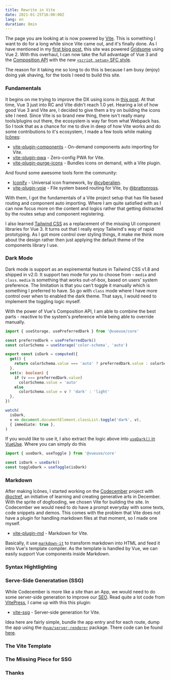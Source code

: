 ```yaml
---
title: Rewrite in Vite
date: 2021-01-25T16:00:00Z
lang: en
duration: 8min
---
```


The page you are looking at is now powered by [Vite](https://github.com/vitejs/vite). This is something I want to do for a long while since Vite came out, and it's finally done. As I have mentioned in my [first blog post](https://antfu.me/posts/new-house), this site was powered [Gridsome](https://gridsome.org/) using Vue 2. With this overhaul, I can now take the full advantage of Vue 3 and the [Composition API](https://v3.vuejs.org/guide/composition-api-introduction.html) with the new [`<script setup>` SFC style](https://github.com/vuejs/rfcs/pull/227).

The reason for it taking me so long to do this is because I am busy (enjoy) doing yak shaving, for the tools I need to build this site.

### Fundamentals

It begins on me trying to improve the DX using icons in [this post](https://antfu.me/posts/journey-with-icons). At that time, Vue 3 just into RC and Vite didn't reach 1.0 yet. Hearing a lot of how good Vue 3 and Vite are, I decided to give them a try on building the icons site I need. Since Vite is so brand new thing, there isn't really many tools/plugins out there, the ecosystem is way far from what Webpack has. So I took that as a chance for me to dive in deep of how Vite works and do some contributions to it's ecosystem, I made a few tools while making [Icônes](https://github.com/antfu/icones):

- [vite-plugin-components](https://github.com/antfu/vite-plugin-components) - On-demand components auto importing for Vite.
- [vite-plugin-pwa](https://github.com/antfu/vite-plugin-pwa) - Zero-config PWA for Vite.
- [vite-plugin-purge-icons](https://github.com/antfu/purge-icons) - Bundles icons on demand, with a Vite plugin.

And found some awesome tools form the community:

- [Iconify](https://github.com/iconify/iconify) - Universal icon framework, by [@cyberalien](https://github.com/cyberalien).
- [vite-plugin-voie](https://github.com/brattonross/vite-plugin-voie) - File system based routing for Vite, by [@brattonross](https://github.com/brattonross).

With them, I got the fundamentals of a Vite project setup that has file based routing and component auto importing. Where I am quite satisfied with as I can now focus more on the content and logics rather that getting distracted by the routes setup and component registering.

I also learned [Tailwind CSS](https://tailwindcss.com/) as a replacement of the missing UI component libraries for Vue 3. It turns out that I really enjoy Tailwind's way of rapid prototyping. As I got more control over styling things, it make me think more about the design rather then just applying the default theme of the components library I use.

### Dark Mode

Dark mode is support as an expiremental feature in Tailwind CSS v1.8 and shipped in v2.0. It support two mode for you to choose from - `media` and `class`. `media` is something that works out-of-box, based on users' system preference. The limitation is that you can't toggle it manually which is something I preferred to have. So go with `class` mode where I have more control over when to enabled the dark theme. That says, I would need to implement the toggling logic myself.

With the power of Vue's Composition API, I am able to combine the best parts - reactive to the system's preference while being able to override manually.

```ts
import { useStorage, usePreferredDark } from '@vueuse/core'

const preferredDark = usePreferredDark()
const colorSchema = useStorage('color-schema', 'auto')

export const isDark = computed({
  get() {
    return colorSchema.value === 'auto' ? preferredDark.value : colorSchema.value === 'dark'
  },
  set(v: boolean) {
    if (v === preferredDark.value)
      colorSchema.value = 'auto'
    else
      colorSchema.value = v ? 'dark' : 'light'
  },
})

watch(
  isDark,
  v => document.documentElement.classList.toggle('dark', v),
  { immediate: true },
)
```

If you would like to use it, I also extract the logic above into [`useDark()` in VueUse](https://vueuse.js.org/core/usedark/). Where you can simply do this

```ts
import { useDark, useToggle } from '@vueuse/core'

const isDark = useDark()
const toggleDark = useToggle(isDark)
```

### Markdown

After making Icônes, I started working on the [Codecember](http://codecember.ink/) project with [@octref](https://blog.matsu.io/about), an initiative of learning and creating generative arts in December. With the sprite of dogfooding, we chosen Vite for building the site. In Codecember we would need to do have a prompt everyday with some texts, code snippets and demos. This comes with the problem that Vite does not have a plugin for handling markdown files at that moment, so I made one myself.

- [vite-plugin-md](https://github.com/antfu/vite-plugin-md) - Markdown for Vite.

Basically, it use [`markdown-it`](https://markdown-it.github.io/) to transform markdown into HTML and feed it intro Vue's template compiler. As the template is handled by Vue, we can easily support Vue components inside Markdown.

### Syntax Hightlighting


### Serve-Side Generatation (SSG)

While Codecember is more like a site than an App, we would need to do some server-side generation to improve our [SEO](https://searchengineland.com/guide/what-is-seo). Read quite a lot code from [VitePress](https://github.com/vuejs/vitepress), I came up with this this plugin:

- [vite-ssg](https://github.com/antfu/vite-ssg) - Server-side generation for Vite.

Idea here are fairly simple, bundle the app entry and for each route, dump the app using the [`@vue/server-renderer`](https://github.com/vuejs/vue-next/tree/master/packages/server-renderer) package. There code can be found [here](https://github.com/antfu/vite-ssg/blob/fa256449923e05e55bf15dcf4747d517bc22e33a/src/node/build.ts#L94-L104).


### The Vite Template



### The Missing Piece for SSG

### Thanks


